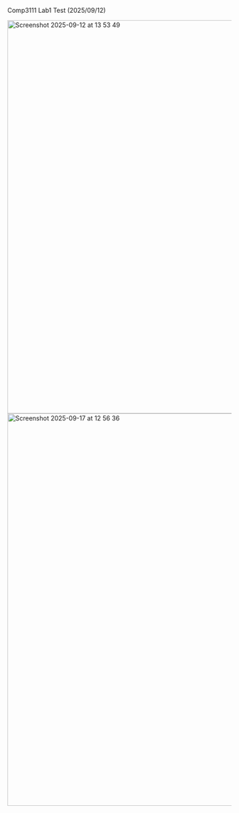 Comp3111 Lab1 Test (2025/09/12)

<img width="1512" height="883" alt="Screenshot 2025-09-12 at 13 53 49" src="https://github.com/user-attachments/assets/6b915076-9678-4785-8f84-186eb55d938e" />
<img width="1512" height="881" alt="Screenshot 2025-09-17 at 12 56 36" src="https://github.com/user-attachments/assets/f8ad1cb3-2f6a-4053-ae8b-b348ad989383" />
